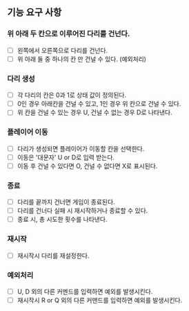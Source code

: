 ## 기능 요구 사항
### 위 아래 두 칸으로 이루어진 다리를 건넌다.
- [ ] 왼쪽에서 오른쪽으로 다리를 건넌다.
- [ ] 위 아래 둘 중 하나의 칸 만 건널 수 있다. (예외처리)
### 다리 생성 
- [ ] 각 다리의 칸은 0과 1로 상태 값이 정의된다.
- [ ] 0인 경우 아래칸을 건널 수 있고, 1인 경우 위 칸으로 건널 수 있다.
- [ ] 위 칸을 건널 수 있는 경우 U,  건널 수 없는 경우 D로 나타낸다.
### 플레이어 이동
- [ ] 다리가 생성되면 플레이어가 이동할 칸을 선택한다.
- [ ] 이동은 '대문자' U or D로 입력 받는다.
- [ ] 이동 후 건널 수 있다면 O, 건널 수 없다면 X로 표시된다.
### 종료
- [ ] 다리를 끝까지 건너면 게임이 종료된다.
- [ ] 다리를 건너다 실패 시 재시작하거나 종료할 수 있다.
- [ ] 종료 시, 총 시도한 횟수를 나타낸다.
### 재시작
- [ ] 재시작시 다리를 재설정한다.
###  예외처리
- [ ] U, D 외의 다른 커멘드를 입력하면 예외를 발생시킨다.
- [ ] 재시작시 R or Q 외의 다른 커맨드를 입력하면 예외를 발생시킨다.
